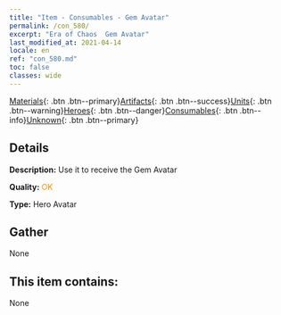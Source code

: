```yaml
---
title: "Item - Consumables - Gem Avatar"
permalink: /con_580/
excerpt: "Era of Chaos  Gem Avatar"
last_modified_at: 2021-04-14
locale: en
ref: "con_580.md"
toc: false
classes: wide
---
```

 [Materials](/Items/){: .btn .btn--primary}[Artifacts](/Items/Artifacts/){: .btn .btn--success}[Units](/Items/Units/){: .btn .btn--warning}[Heroes](/Items/Heroes/){: .btn .btn--danger}[Consumables](/Items/Consumables/){: .btn .btn--info}[Unknown](/Items/Unknown/){: .btn .btn--primary}

## Details
 **Description:** Use it to receive the Gem Avatar

 **Quality:** <span style="color: #FF8C00">OK</span>

 **Type:** Hero Avatar

## Gather

  None

## This item contains:

  None

